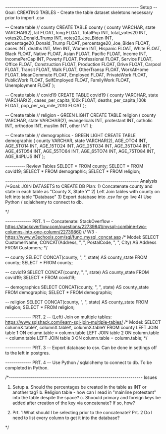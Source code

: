------------------------------------------------------------------- Setup
-- Goal: CREATING TABLES - Create the table dataset skeletons necessary prior to import .csv

-- Create table // county
CREATE TABLE county (
    county VARCHAR,
    state VARCHAR(2),
    lat FLOAT,
    long FLOAT,
    TotalPop INT,
    total_votes20 INT,
    votes20_Donald_Trump INT,
    votes20_Joe_Biden INT,
    percentage20_Donald_Trump FLOAT,
    percentage20_Joe_Biden FLOAT,
	cases INT,
    deaths INT,
    Men INT,
    Women INT,
    Hispanic FLOAT,
    White FLOAT,
    Black FLOAT,
    Native FLOAT,
    Asian FLOAT,
    Pacific FLOAT,
    Income INT,
    IncomePerCap INT,
    Poverty FLOAT,
    Professional FLOAT,
    Service FLOAT,
    Office FLOAT,
    Construction FLOAT,
    Production FLOAT,
    Drive FLOAT,
    Carpool FLOAT,
    Transit FLOAT,
    Walk FLOAT,
    OtherTransp FLOAT,
    WorkAtHome FLOAT,
    MeanCommute FLOAT,
    Employed FLOAT,
    PrivateWork FLOAT,
    PublicWork FLOAT,
    SelfEmployed FLOAT,
    FamilyWork FLOAT,
    Unemployment FLOAT
);

-- Create table // covid19 
CREATE TABLE covid19 (
    county VARCHAR,
    state VARCHAR(2),
    cases_per_capita_100k FLOAT,
    deaths_per_capita_100k FLOAT,
    pop_per_sq_mile_2010 FLOAT
);

-- Create table // religion - GREEN LIGHT
CREATE TABLE religion (
    county VARCHAR,
    state VARCHAR(2),
    evangelicals INT,
    protestant INT,
    catholic INT,
    orthodox INT,
    muslim INT,
    other INT
);

-- Create table // demographics - GREEN LIGHT
CREATE TABLE demographic (
    county VARCHAR,
    state VARCHAR(2),
    AGE_OTO4 INT,
    AGE_5TO14 INT,
    AGE_15TO24 INT,
    AGE_25TO34 INT,
    AGE_35TO44 INT,
    AGE_45TO54 INT,
    AGE_55TO64 INT,
    AGE_65TO74 INT,
    AGE_75TO84 INT,
    AGE_84PLUS INT
);

---------- Review Tables
SELECT * FROM county;
SELECT * FROM covid19;
SELECT * FROM demographic;
SELECT * FROM religion; 

------------------------------------------------------------------- Analysis
/*Goal: JOIN DATASETS to CREATE DB
Plan: 
    1) Concatenate county and state in each table as "County X, State Y" 
    2) Left Join tables with county on left into table "Database" 
    3) Export database into .csv for go live 
    4) Use Python / sqlalchemy to connect to db.
 
*/

------------- PRT. 1
-- Concatenate: StackOverflow - https://stackoverflow.com/questions/22739841/mysql-combine-two-columns-into-one-column/22739860 // W3 - https://www.w3schools.com/sql/func_mysql_concat.asp
/* Model: 
    SELECT CustomerName, CONCAT(Address, ", ", PostalCode, ", ", City) AS Address
    FROM Customers;
*/

-- county
SELECT CONCAT(county, ", ", state) AS county_state
FROM county;
SELECT * FROM county;

-- covid19
SELECT CONCAT(county, ", ", state) AS county_state
FROM covid19;
SELECT * FROM covid19;

-- demographics
SELECT CONCAT(county, ", ", state) AS county_state
FROM demographic;
SELECT * FROM demographic;

-- religion
SELECT CONCAT(county, ", ", state) AS county_state
FROM religion; 
SELECT * FROM religion;

------------- PRT. 2
-- (Left) Join on multiple tables: https://www.sqlshack.com/learn-sql-join-multiple-tables/ 
/* Model: 
    SELECT columnX.tableY, columnX.tableY, columnX.tableY
    FROM county
    LEFT JOIN table 1 ON column.table = column.table
    LEFT JOIN table 2 ON column.table = column.table
    LEFT JOIN table 3 ON column.table = column.table;
*/




------------- PRT. 3
-- Export database to csv. Can be done in settings off to the left in postgres.





------------- PRT. 4
-- Use Python / sqlalchemy to connect to db. To be completed in Python.




/*------------------------------------------------------------------- Issues
1. Setup 
    a. Should the percentages be created in the table as INT or another tag?
    b. Religion table - how can I read in "mainline protestant" into the table despite the space?
    c. Shoould primary and foreign keys be added after creation of the key via concatenate? If so, how?

2. 
    Prt. 1 What should I be selecting prior to the concatenate?
    Prt. 2 Do I need to list every column to get it into the database?

*/